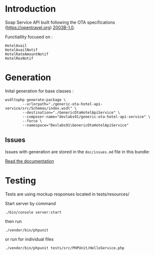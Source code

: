 Introduction
============

Soap Service API built following the OTA specifications (https://opentravel.org) [2003B-1.0](http://opentravelmodel.net/pubs/specifications/Specifications.html?spec=2003B).

Functiallity focused on :

    HotelAvail
    HotelAvailNotif
    HotelRateAmountNotif
    HotelResNotif

Generation
==========

Inital generation for base classes :

    wsdltophp generate:package \
            --urlorpath="./generic-ota-hotel-api-service/src/Schemas/index.wsdl" \
            --destination="./GenericOtaHotelApiService" \
            --composer-name="devlabs91/generic-ota-hotel-api-service" \
            --force \
            --namespace="Devlabs91\GenericOtaHotelApiService"

Issues
------

Issues with generation are stored in the `doc/issues.md` file in this bundle:

[Read the documentation](https://github.com/devlabs91/generic-ota-hotel-api-service/blob/master/doc/issues.md)

Testing
=======

Tests are using mockup responses located in tests/resources/

Start server by command 

    ./bin/console server:start

then run
    
    ./vendor/bin/phpunit 
    
or run for individual files

    ./vendor/bin/phpunit tests/src/PHPUnit/HelloService.php
